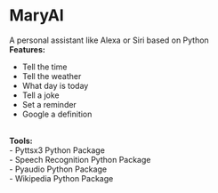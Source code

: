 # MaryAI
A personal assistant like Alexa or Siri based on Python<br />
<strong>Features:</strong><br />
- Tell the time
- Tell the weather
- What day is today
- Tell a joke
- Set a reminder
- Google a definition
<br />
<strong>Tools:</strong><br />
- Pyttsx3 Python Package<br />
- Speech Recognition Python Package<br />
- Pyaudio Python Package<br />
- Wikipedia Python Package
